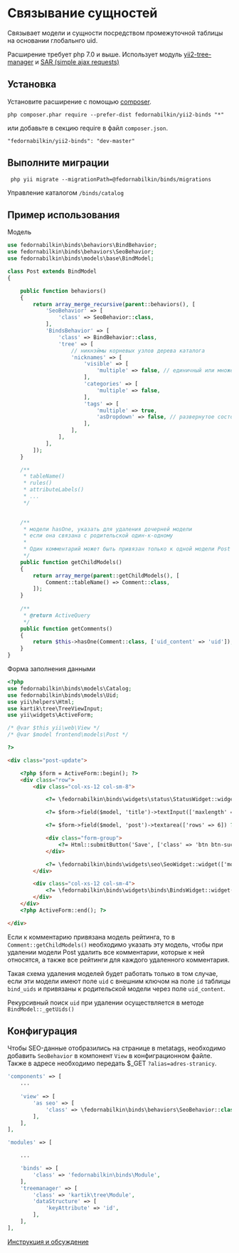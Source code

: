 Связывание сущностей
====================
Связывает модели и сущности посредством промежуточной таблицы на основании
глобальнго uid. 

Расширение требует php 7.0 и выше. Использует модуль [yii2-tree-manager](https://github.com/kartik-v/yii2-tree-manager)
и [SAR (simple ajax requests)](https://github.com/fedornabilkin/sar)

Установка
-----

Установите расширение с помощью [composer](http://getcomposer.org/download/).

```
php composer.phar require --prefer-dist fedornabilkin/yii2-binds "*"
```

или добавьте в секцию require в файл `composer.json`.

```
"fedornabilkin/yii2-binds": "dev-master"
```

Выполните миграции
-----

``` php yii migrate --migrationPath=@fedornabilkin/binds/migrations```

Управление каталогом `/binds/catalog`

Пример использования
-----

Модель

```php
use fedornabilkin\binds\behaviors\BindBehavior;
use fedornabilkin\binds\behaviors\SeoBehavior;
use fedornabilkin\binds\models\base\BindModel;

class Post extends BindModel
{

    public function behaviors()
    {
        return array_merge_recursive(parent::behaviors(), [
            'SeoBehavior' => [
                'class' => SeoBehavior::class,
            ],
            'BindsBehavior' => [
                'class' => BindBehavior::class,
                'tree' => [
                    // никнэймы корневых узлов дерева каталога
                    'nicknames' => [
                        'visible' => [
                            'multiple' => false, // единичный или множественный выбор
                        ],
                        'categories' => [
                            'multiple' => false,
                        ],
                        'tags' => [
                            'multiple' => true,
                            'asDropdown' => false, // развернутое состояние
                        ],
                    ],
                ],
            ],
        ]);
    }

    /**
     * tableName()
     * rules()
     * attributeLabels()
     * ...
     */
     

    /**
     * модели hasOne, указать для удаления дочерней модели
     * если она связана с родительской один-к-одному
     * 
     * Один комментарий может быть привязан только к одной модели Post
     */
    public function getChildModels()
    {
        return array_merge(parent::getChildModels(), [
            Comment::tableName() => Comment::class,
        ]);
    }
    
    /**
     * @return ActiveQuery
     */
    public function getComments()
    {
        return $this->hasOne(Comment::class, ['uid_content' => 'uid']);
    }
}
```

Форма заполнения данными

```php
<?php
use fedornabilkin\binds\models\Catalog;
use fedornabilkin\binds\models\Uid;
use yii\helpers\Html;
use kartik\tree\TreeViewInput;
use yii\widgets\ActiveForm;

/* @var $this yii\web\View */
/* @var $model frontend\models\Post */

?>
```

```html
<div class="post-update">

    <?php $form = ActiveForm::begin(); ?>
    <div class="row">
        <div class="col-xs-12 col-sm-8">

            <?= \fedornabilkin\binds\widgets\status\StatusWidget::widget(['model' => $model])?>

            <?= $form->field($model, 'title')->textInput(['maxlength' => true]) ?>

            <?= $form->field($model, 'post')->textarea(['rows' => 6]) ?>

            <div class="form-group">
                <?= Html::submitButton('Save', ['class' => 'btn btn-success']) ?>
            </div>

            <?= \fedornabilkin\binds\widgets\seo\SeoWidget::widget(['model' => $model])?>
        </div>

        <div class="col-xs-12 col-sm-4">
            <?= \fedornabilkin\binds\widgets\binds\BindsWidget::widget(['model' => $model])?>
        </div>
    </div>
    <?php ActiveForm::end(); ?>

</div>
```

Если к комментарию привязана модель рейтинга, то в `Comment::getChildModels()`
необходимо указать эту модель, чтобы при удалении модели Post удалить все комментарии,
которые к ней относятся, а также все рейтинги для каждого удаленного комментария.

Такая схема удаления моделей будет работать только в том случае, если эти модели
имеют поле `uid` с внешним ключом на поле `id` таблицы `bind_uids` и привязаны
к родительской модели через поле `uid_content`.

Рекурсивный поиск `uid` при удалении осуществляется в методе `BindModel::_getUids()`

Конфигурация
------------

Чтобы SEO-данные отобразились на странице в metatags, необходимо добавить
`SeoBehavior` в компонент `View` в конфиграционном файле. Также в адресе
необходимо передать $_GET `?alias=adres-stranicy`.

```php
'components' => [
    ...
    
    'view' => [
        'as seo' => [
            'class' => \fedornabilkin\binds\behaviors\SeoBehavior::class,
        ],
    ],
],

'modules' => [

    ...

    'binds' => [
        'class' => 'fedornabilkin\binds\Module',
    ],
    'treemanager' => [
        'class' => 'kartik\tree\Module',
        'dataStructure' => [
            'keyAttribute' => 'id',
        ],
    ],
],
```

[Инструкция и обсуждение](http://www.masterwebs.ru/topic/29375-lp-rasshirenie-yii2-binds/)
